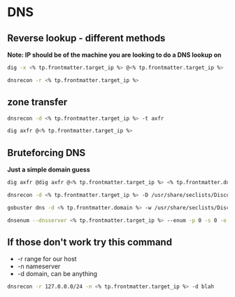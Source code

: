 # DNS

## Reverse lookup - different methods 
**Note: IP should be of the machine you are looking to do a DNS lookup on**
```bash
dig -x <% tp.frontmatter.target_ip %> @<% tp.frontmatter.target_ip %>
```

```bash
dnsrecon -r <% tp.frontmatter.target_ip %>
```

## zone transfer 
```bash
dnsrecon -d <% tp.frontmatter.target_ip %> -t axfr
```

```bash
dig axfr @<% tp.frontmatter.target_ip %>
```


## Bruteforcing DNS
**Just a simple domain guess**
```bash
dig axfr @dig axfr @<% tp.frontmatter.target_ip %> <% tp.frontmatter.domain %>
```

```bash
dnsrecon -d <% tp.frontmatter.target_ip %> -D /usr/share/seclists/Discovery/DNS/namelist.txt -t brt
```

```bash
gobuster dns -d <% tp.frontmatter.domain %> -w /usr/share/seclists/Discovery/DNS/namelist.txt -i
```

```bash
dnsenum --dnsserver <% tp.frontmatter.target_ip %> --enum -p 0 -s 0 -o subdomains.txt -f /usr/share/seclists/Discovery/DNS/subdomains-top1million-5000.txt --threads 90 <domain>
```
## If those don't work try this command
* -r range for our host
* -n nameserver 
* -d domain, can be anything
```bash
dnsrecon -r 127.0.0.0/24 -n <% tp.frontmatter.target_ip %> -d blah
```
